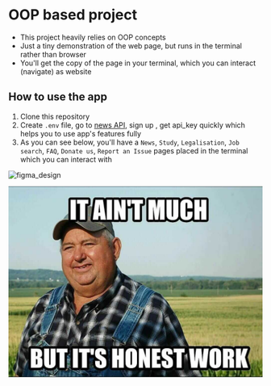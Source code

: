 # OOP based project
- This project heavily relies on OOP concepts
- Just a tiny demonstration of the web page, but runs in the terminal rather than browser
- You'll get the copy of the page in your terminal, which you can interact (navigate) as website

## How to use the app
1. Clone this repository
2. Create `.env` file, go to [news API](https://newsdata.io/documentation), sign up , get api_key quickly which helps you to use app's features fully
3. As you can see below, you'll have a `News`, `Study`, `Legalisation`, `Job search`, `FAQ`, `Donate us`, `Report an Issue` pages placed in the terminal which you can interact with


![figma_design](https://github.com/user-attachments/assets/fa762052-fb57-4816-8a8b-9fb30ac8ef9e)

![meme](https://github.com/daniiar-pro/guide_in_pl/blob/master/assets/honest_work.jpg)
